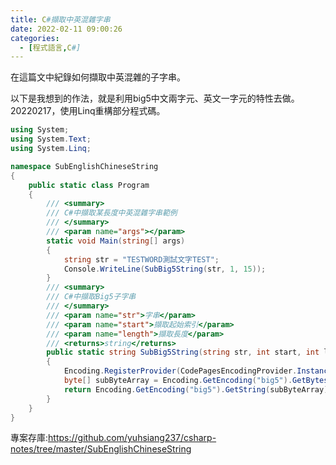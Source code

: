 ```yaml
---
title: C#擷取中英混雜字串
date: 2022-02-11 09:00:26
categories:
  - [程式語言,C#]
---
```

在這篇文中紀錄如何擷取中英混雜的子字串。

以下是我想到的作法，就是利用big5中文兩字元、英文一字元的特性去做。  
20220217，使用Linq重構部分程式碼。  

```csharp
using System;
using System.Text;
using System.Linq;

namespace SubEnglishChineseString
{
    public static class Program
    {
        /// <summary>
        /// C#中擷取某長度中英混雜字串範例
        /// </summary>
        /// <param name="args"></param>
        static void Main(string[] args)
        {
            string str = "TESTWORD測試文字TEST";
            Console.WriteLine(SubBig5String(str, 1, 15));
        }
        /// <summary>
        /// C#中擷取Big5子字串
        /// </summary>
        /// <param name="str">字串</param>
        /// <param name="start">擷取起始索引</param>
        /// <param name="length">擷取長度</param>
        /// <returns>string</returns>
        public static string SubBig5String(string str, int start, int length)
        {
            Encoding.RegisterProvider(CodePagesEncodingProvider.Instance);
            byte[] subByteArray = Encoding.GetEncoding("big5").GetBytes(str).Skip(start).Take(length).ToArray();
            return Encoding.GetEncoding("big5").GetString(subByteArray);
        }
    }
}
```

專案存庫:https://github.com/yuhsiang237/csharp-notes/tree/master/SubEnglishChineseString
